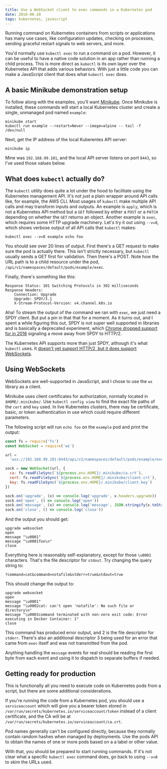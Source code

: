 ```yaml
---
title: Use a WebSocket client to exec commands in a Kubernetes pod
date: 2018-06-20
tags: kubernetes, javascript
---
```


Running command on Kubernetes containers from scripts or applications has many use cases, like configuration updates, checking on processes, sending graceful restart signals to web servers, and more.

You'd normally use `kubectl exec` to run a command on a pod. However, it can be useful to have a native code solution in an app rather than running a child process. This is more direct as `kubectl` is its own layer over the Kubernetes API that adds various behaviors. With just a little code you can make a JavaScript client that does what `kubectl exec` does.

## A basic Minikube demonstration setup

To follow along with the examples, you'll want [Minikube](https://kubernetes.io/docs/tasks/tools/install-minikube/). Once Minikube is installed, these commands will start a local Kubernetes cluster and create a single, unmanaged pod named `example`:

```
minikube start
kubectl run example --restart=Never --image=alpine -- tail -f /dev/null
```

Next, get the IP address of the local Kuberentes API server:

```
minikube ip
```

Mine was `192.168.99.101`, and the local API server listens on port `8443`, so I've used those values below.

## What does `kubectl` actually do?

The `kubectl` utility does quite a lot under the hood to facilitate using the Kubernetes management API. It's not just a plain wrapper around API calls like, for example, the AWS CLI. Most usages of `kubectl` make multiple API calls and may transform inputs and outputs. An example is `apply`, which is not a Kubernetes API method but a `GET` followed by either a `POST` or a `PATCH` depending on whether the `GET` returns an object. Another example is `exec`, which requires some HTTP upgrade machinery. Let's try it out using `--v=8`, which shows verbose output of all API calls that `kubectl` makes:

```
kubectl exec --v=8 example echo foo
```

You should see over 20 lines of output. First there's a GET request to make sure the pod is actually there. This isn't strictly necessary, but `kubectl` usually sends a GET first for validation. Then there's a POST. Note how the URL path is to a child resource under the pod, `/api/v1/namespaces/default/pods/example/exec`.

Finally, there's something like this:

```
Response Status: 101 Switching Protocols in 302 milliseconds
Response Headers:
    Connection: Upgrade
    Upgrade: SPDY/3.1
    X-Stream-Protocol-Version: v4.channel.k8s.io
```

Aha! To stream the output of the command we ran with `exec`, we just need a SPDY client. But put a pin in that that for a moment. As it turns out, and I spent a while figuring this out, SPDY is not super well supported in libraries and is basically a deprecated experiment, which [Chrome dropped support for in 2016](https://venturebeat.com/2016/02/11/google-chrome-will-drop-spdy-support-on-may-15-2016/) signaling a move away from SPDY to HTTP/2.

The Kubernetes API supports more than just SPDY, although it's what `kubectl` uses. It [doesn't yet support HTTP/2, but it does support WebSockets](https://github.com/kubernetes/kubernetes/issues/7452).

## Using WebSockets

WebSockets are well-supported in JavaScript, and I chose to use the `ws` library as a client.

Minikube uses client certificates for authorization, normally located in `$HOME/.minikube/`. Use `kubectl config view` to find the exact file paths of the `cert` and `key` used. In live Kubernetes clusters, there may be certificate, basic, or token authentication in use which could require different parameters.

The following script will run `echo foo` on the `example` pod and print the output:

```javascript
const fs = require('fs')
const WebSocket = require('ws')

url =
  'wss://192.168.99.101:8443/api/v1/namespaces/default/pods/example/exec?command=echo&command=foo&stderr=true&stdout=true'

sock = new WebSocket(url, {
  ca: fs.readFileSync(`${process.env.HOME}/.minikube/ca.crt`),
  cert: fs.readFileSync(`${process.env.HOME}/.minikube/client.crt`),
  key: fs.readFileSync(`${process.env.HOME}/.minikube/client.key`)
})

sock.on('upgrade', (x) => console.log('upgrade', x.headers.upgrade))
sock.on('open', () => console.log('open'))
sock.on('message', (x) => console.log('message', JSON.stringify(x.toString())))
sock.on('close', () => console.log('close'))
```

And the output you should get:

```
upgrade websocket
open
message "\u0001"
message "\u0001foo\n"
close
```

Everything here is reasonably self-explanatory, except for those `\u0001` characters. That's the file descriptor for `stdout`. Try changing the query string to:

```
?command=cat&command=notafile&stderr=true&stdout=true
```

This should change the output to:

```
upgrade websocket
open
message "\u0001"
message "\u0002cat: can't open 'notafile': No such file or directory\n"
message "\u0003command terminated with non-zero exit code: Error executing in Docker Container: 1"
close
```

This command has produced error output, and 2 is the file descriptor for `stderr`. There's also an additional descriptor 3 being used for an error that came from `exec` itself and was not transmitted from the pod.

Anything handling the `message` events for real should be reading the first byte from each event and using it to dispatch to separate buffers if needed.

## Getting ready for production

This is functionally all you need to execute code on Kubernetes pods from a script, but there are some additional considerations.

If you're running the code from a Kubernetes pod, you should use a `serviceaccount` which will give you a bearer token stored in `/var/run/secrets/kubernetes.io/serviceaccount/token` instead of a client certificate, and the CA will be at `/var/run/secrets/kubernetes.io/serviceaccount/ca.crt`.

Pod names generally can't be configured directly, because they normally contain random hashes when managed by deployments. Use the pods API to obtain the names of one or more pods based on a a label or other value.

With that, you should be prepared to start running commands. If it's not clear what a specific `kubectl exec` command does, go back to using `--v=8` to skim the URLs used.
